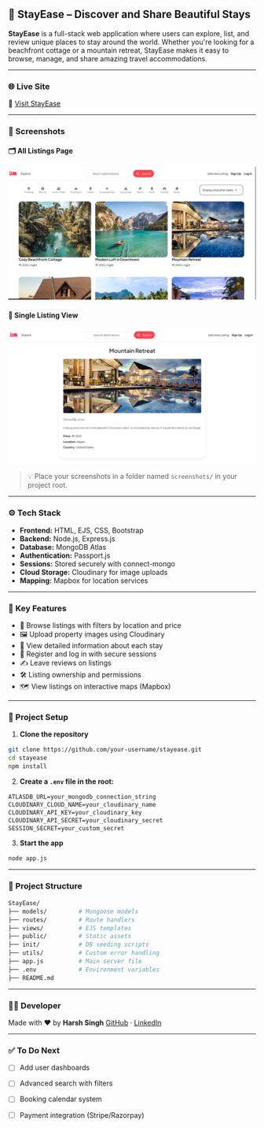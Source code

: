 ## 🏡 StayEase – Discover and Share Beautiful Stays

**StayEase** is a full-stack web application where users can explore, list, and review unique places to stay around the world. Whether you're looking for a beachfront cottage or a mountain retreat, StayEase makes it easy to browse, manage, and share amazing travel accommodations.

---

### 🌐 Live Site

🔗 [Visit StayEase](https://stayease-ju1z.onrender.com)

---

### 📸 Screenshots

#### 🗂️ All Listings Page

![All Listings Screenshot](./ScreenShots/All_listing.png)

#### 📄 Single Listing View

![Single Listing Screenshot](./ScreenShots/individual_listing.png)

> 💡 Place your screenshots in a folder named `screenshots/` in your project root.

---

### ⚙️ Tech Stack

* **Frontend:** HTML, EJS, CSS, Bootstrap
* **Backend:** Node.js, Express.js
* **Database:** MongoDB Atlas
* **Authentication:** Passport.js
* **Sessions:** Stored securely with connect-mongo
* **Cloud Storage:** Cloudinary for image uploads
* **Mapping:** Mapbox for location services

---

### 🚀 Key Features

* 🧭 Browse listings with filters by location and price
* 🖼️ Upload property images using Cloudinary
* 🧾 View detailed information about each stay
* 🔐 Register and log in with secure sessions
* ✍️ Leave reviews on listings
* 🛠️ Listing ownership and permissions
* 🗺️ View listings on interactive maps (Mapbox)

---

### 🧪 Project Setup

1. **Clone the repository**

```bash
git clone https://github.com/your-username/stayease.git
cd stayease
npm install
```

2. **Create a `.env` file in the root:**

```env
ATLASDB_URL=your_mongodb_connection_string
CLOUDINARY_CLOUD_NAME=your_cloudinary_name
CLOUDINARY_API_KEY=your_cloudinary_key
CLOUDINARY_API_SECRET=your_cloudinary_secret
SESSION_SECRET=your_custom_secret
```

3. **Start the app**

```bash
node app.js
```

---

### 📂 Project Structure

```bash
StayEase/
├── models/         # Mongoose models
├── routes/         # Route handlers
├── views/          # EJS templates
├── public/         # Static assets
├── init/           # DB seeding scripts
├── utils/          # Custom error handling
├── app.js          # Main server file
├── .env            # Environment variables
├── README.md
```

---

### 🧑‍💻 Developer

Made with ❤️ by **Harsh Singh**
[GitHub](https://github.com/mewillsh) · [LinkedIn](https://www.linkedin.com/in/harsh-singh-3505961b2/)

---

### ✅ To Do Next

* [ ] Add user dashboards
* [ ] Advanced search with filters
* [ ] Booking calendar system
* [ ] Payment integration (Stripe/Razorpay)

